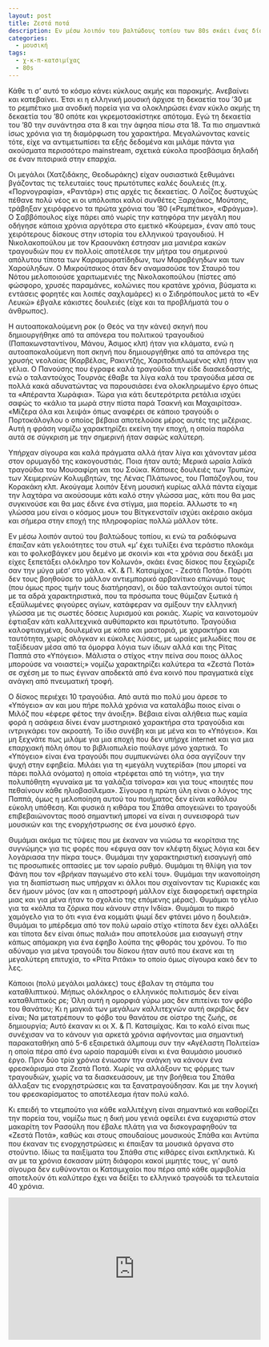 ```yaml
---
layout: post
title: Ζεστά ποτά
description: Εν μέσω λοιπόν του βαλτώδους τοπίου των 80s σκάει ένας δίσκος που ξεχώριζε σαν την μύγα μέσ’ στο γάλα.
categories:
  - μουσική
tags: 
  - χ-κ-π-κατσιμίχας
  - 80s
---
```


Κάθε τι σ’ αυτό το κόσμο κάνει κύκλους ακμής και παρακμής. Ανεβαίνει και κατεβαίνει. Έτσι κι η ελληνική μουσική άρχισε τη δεκαετία του ’30 με το ρεμπέτικο μια ανοδική πορεία για να ολοκληρώσει έναν κύκλο ακμής τη δεκαετία του ’80 οπότε και γκρεμοτσακίστηκε απότομα. Εγώ τη δεκαετία του ’80 την συνάντησα στα 8 και την άφησα πίσω στα 18. Τα πιο σημαντικά ίσως χρόνια για τη διαμόρφωση του χαρακτήρα. Μεγαλώνοντας κανείς τότε, είχε να αντιμετωπίσει τα εξής δεδομένα και μιλάμε πάντα για ακούσματα περισσότερο mainstream, σχετικά εύκολα προσβάσιμα δηλαδή σε έναν πιτσιρικά στην επαρχία.

Οι μεγάλοι (Χατζιδάκης, Θεοδωράκης) είχαν ουσιαστικά ξεθυμάνει βγάζοντας τις τελευταίες τους πρωτότυπες καλές δουλειές (π.χ. «Πορνογραφία», «Ραντάρ») στις αρχές τις δεκαετίας. Ο Λοΐζος δυστυχώς πέθανε πολύ νέος κι οι υπόλοιποι καλοί συνθέτες Ξαρχάκος, Μούτσης, τράβηξαν χειρόφρενο τα πρώτα χρόνια του ’80 («Ρεμπέτικο», «Φράγμα»). Ο Σαββόπουλος είχε πάρει από νωρίς την κατηφόρα την μεγάλη που οδήγησε κάποια χρόνια αργότερα στο εμετικό «Κούρεμα», έναν από τους χειρότερους δίσκους στην ιστορία του ελληνικού τραγουδιού. Η Νικολακοπούλου με τον Κραουνάκη έστησαν μια μανιέρα κακών τραγουδιών που εν πολλοίς αποτέλεσε την μήτρα του σημερινού απόλυτου τίποτα των Καραμουρατίδηδων, των Μαραβέγηδων και των Χαρούληδων. Ο Μικρούτσικος όταν δεν αναμασούσε τον Σταυρό του Νότου μελοποιούσε χαριτωμενιές της Νικολακοπούλου (πίστες από φώσφορο, χρυσές παραμάνες, κολώνιες που κρατάνε χρόνια, βύσματα κι εντάσεις φορητές και λοιπές σαχλαμάρες) κι ο Σιδηρόπουλος μετά το «Εν Λευκώ» έβγαλε κάκιστες δουλειές (είχε και τα προβλήματά του ο άνθρωπος).

Η αυτοαποκαλούμενη ροκ (ο Θεός να την κάνει) σκηνή που δημιουργήθηκε από τα απόνερα του πολιτικού τραγουδιού (Παπακωνσταντίνου, Μάνου, Άσιμος κλπ) ήταν για κλάματα, ενώ η αυτοαποκαλούμενη ποπ σκηνή που δημιουργήθηκε από τα απόνερα της χρυσής νεολαίας (Καρβέλας, Ρακιντζής, Χαριτοδιπλωμένος κλπ) ήταν για γέλια. Ο Πανούσης που έγραφε καλά τραγούδια την είδε διασκεδαστής, ενώ ο ταλαντούχος Τουρνάς έθαβε τα λίγα καλά του τραγούδια μέσα σε πολλά κακά αδυνατώντας να παρουσιάσει ένα ολοκληρωμένο έργο όπως τα «Απέραντα Χωράφια». Τώρα για κάτι δευτερότριτα ρετάλια ισχύει σαφώς το «κάλιο τα μωρά στην πίστα παρά Τσακνή και Μαχαιρίτσα». «Μίζερα όλα και λειψά» όπως αναφέρει σε κάποιο τραγούδι ο Πορτοκάλογλου ο οποίος βέβαια αποτελούσε μέρος αυτές της μιζέριας. Αυτή η φράση νομίζω χαρακτηρίζει εκείνη την εποχή, η οποία παρόλα αυτά σε σύγκριση με την σημερινή ήταν σαφώς καλύτερη.

Υπήρχαν σίγουρα και καλά πράγματα αλλά ήταν λίγα και χάνονταν μέσα στον ορυμαγδό της κακογουστιάς. Ποια ήταν αυτά; Μερικά ωραία λαϊκά τραγούδια του Μουσαφίρη και του Σούκα. Κάποιες δουλειές των Τρυπών, των Χειμερινών Κολυμβητών, της Λένας Πλάτωνος, του Παπάζογλου, του Κορακάκη κλπ. Ακούγαμε λοιπόν ξένη μουσική κυρίως αλλά πάντα είχαμε την λαχτάρα να ακούσουμε κάτι καλό στην γλώσσα μας, κάτι που θα μας συγκινούσε και θα μας έδινε ένα στίγμα, μια πορεία. Άλλωστε το «η γλώσσα μου είναι ο κόσμος μου» του Βίτγκενσταϊν ισχύει ακέραιο ακόμα και σήμερα στην εποχή της πληροφορίας πολλώ μάλλον τότε.

Εν μέσω λοιπόν αυτού του βαλτώδους τοπίου, κι ενώ τα ραδιόφωνα έπαιζαν κάτι γελοιότητες του στυλ «μ’ έχει τυλίξει ένα τεράστιο πλοκάμι και το φολκσβάγκεν μου δεμένο με σκοινί» και «τα χρόνια σου δεκάξι μα είχες ξεπετάξει ολόκληρο τον Κολωνό», σκάει ένας δίσκος που ξεχώριζε σαν την μύγα μέσ’ στο γάλα. «Χ. & Π. Κατσιμίχας - Ζεστά Ποτά». Παρότι δεν τους βοηθούσε το μάλλον αντιεμπορικό αρβανίτικο επώνυμό τους (που όμως προς τιμήν τους διατήρησαν), οι δύο ταλαντούχοι αυτοί τύποι με τα αδρά χαρακτηριστικά, που τα πρόσωπα τους θύμιζαν ξωτικά ή εξαϋλωμένες φιγούρες αγίων, κατάφεραν να σμίξουν την ελληνική γλώσσα με τις σωστές δόσεις λυρισμού και ροκιάς. Χωρίς να καινοτομούν έφτιαξαν κάτι καλλιτεχνικά αυθύπαρκτο και πρωτότυπο. Τραγούδια καλοφτιαγμένα, δουλεμένα με κόπο και μαστοριά, με χαρακτήρα και ταυτότητα, χωρίς σλόγκαν κι εύκολες λύσεις, με ωραίες μελωδίες που σε ταξίδευαν μέσα από τα όμορφα λόγια των ίδιων αλλά και της Ρίτας Παππά στο «Υπόγειο». Μάλιστα ο στίχος «την πείνα σου ποιος άλλος μπορούσε να νοιαστεί;» νομίζω χαρακτηρίζει καλύτερα τα «Ζεστά Ποτά» σε σχέση με το πως έγιναν αποδεκτά από ένα κοινό που πραγματικά είχε ανάγκη από πνευματική τροφή.

Ο δίσκος περιέχει 10 τραγούδια. Από αυτά πιο πολύ μου άρεσε το «Υπόγειο» αν και μου πήρε πολλά χρόνια να καταλάβω ποιος είναι ο  Μιλόζ που «έφερε φέτος την άνοιξη». Βέβαια είναι αλήθεια πως καμία φορά η ασάφεια δίνει έναν μυστηριακό χαρακτήρα στα τραγούδια και ιντριγκάρει τον ακροατή. Το ίδιο συνέβη και με μένα και το «Υπόγειο». Και μη ξεχνάτε πως μιλάμε για μια εποχή που δεν υπήρχε internet και για μια επαρχιακή πόλη όπου το βιβλιοπωλείο πούλαγε μόνο χαρτικά. Το «Υπόγειο» είναι ένα τραγούδι που συμπυκνώνει όλα όσα αγγίζουν την ψυχή στην εφηβεία. Μιλάει για τη «μεγάλη νυχτερίδα» (που μπορεί να πάρει πολλά ονόματα) η οποία «τρέφεται από τη νιότη», για την πολυπόθητη «γυναίκα με τα γαλάζια τσίνορα» και για τους «ποιητές που πεθαίνουν κάθε ηλιοβασίλεμα». Σίγουρα η πρώτη ύλη είναι ο λόγος της Παππά, όμως η μελοποίηση αυτού του ποιήματος δεν είναι καθόλου εύκολη υπόθεση. Και φυσικά η κιθάρα του Σπάθα απογειώνει το τραγούδι επιβεβαιώνοντας ποσό σημαντική μπορεί να είναι η συνεισφορά των μουσικών και της ενορχήστρωσης σε ένα μουσικό έργο.

Θυμάμαι ακόμα τις τύψεις που με έκαναν να νιώσω τα «κορίτσια της συγνώμης» για τις φορές που «έφυγα σαν τον κλέφτη δίχως λόγια και δεν λογάριασα την πίκρα τους». Θυμάμαι την χαρακτηριστική εισαγωγή από τις προσωπικές οπτασίες με τον ωραίο ρυθμό. Θυμάμαι τη θλίψη για τον Φάνη που τον «βρήκαν παγωμένο στο κελί του». Θυμάμαι την ικανοποίηση για τη διαπίστωση πως υπήρχαν κι άλλοι που σιχαίνονταν τις Κυριακές και δεν ήμουν μόνος (αν και η αποστροφή μάλλον είχε διαφορετική αφετηρία μιας και για μένα ήταν το σχολείο της επόμενης μέρας). Θυμάμαι το γέλιο για τα «κόλπα τα ζόρικα που κάνουν στην Ινδία». Θυμάμαι το πικρό χαμόγελο για το ότι «για ένα κομμάτι ψωμί δεν φτάνει μόνο η δουλειά». Θυμάμαι το μπέρδεμα από τον πολύ ωραίο στίχο «τίποτα δεν έχει αλλάξει και τίποτα δεν είναι όπως παλιά» που αποτελούσε μια εισαγωγή στην κάπως απόμακρη για ένα έφηβο λούπα της φθοράς του χρόνου. Το πιο αδύναμο για μένα τραγούδι του δίσκου ήταν αυτό που έκανε και τη μεγαλύτερη επιτυχία, το «Ρίτα Ριτάκι» το οποίο όμως σίγουρα κακό δεν το λες.

Κάποιοι (πολύ μεγάλοι μαλάκες) τους έβαλαν τη στάμπα του καταθλιπτικού. Μήπως ολόκληρος ο ελληνικός πολιτισμός δεν είναι καταθλιπτικός ρε; Όλη αυτή η ομορφιά γύρω μας δεν επιτείνει τον φόβο του θανάτου; Κι η μαγκιά των μεγάλων καλλιτεχνών αυτή ακριβώς δεν είναι; Να μετατρέπουν το φόβο του θανάτου σε οίστρο της ζωής, σε δημιουργία; Αυτό έκαναν κι οι Χ. & Π. Κατσιμίχας. Και το καλό είναι πως συνέχισαν να το κάνουν για αρκετά χρόνια αφήνοντας μια σημαντική παρακαταθήκη από 5-6 εξαιρετικά άλμπουμ συν την «Αγέλαστη Πολιτεία» η οποία πέρα από ένα ωραίο παραμύθι είναι κι ένα θαυμάσιο μουσικό έργο. Πριν δύο τρία χρόνια ένιωσαν την ανάγκη να κάνουν ένα φρεσκάρισμα στα Ζεστά Ποτά. Χωρίς να αλλάξουν τις φόρμες των τραγουδιών, χωρίς να τα διασκευάσουν, με την βοήθεια του Σπάθα άλλαξαν τις ενορχηστρώσεις και τα ξανατραγούδησαν. Και με την λογική του φρεσκαρίσματος το αποτέλεσμα ήταν πολύ καλό.

Κι επειδή το ντεμπούτο για κάθε καλλιτέχνη είναι σημαντικό και καθορίζει την πορεία του, νομίζω πως η δική μου γενιά οφείλει ένα ευχαριστώ στον μακαρίτη τον Ρασούλη που έβαλε πλάτη για να δισκογραφηθούν τα «Ζεστά Ποτά», καθώς και στους σπουδαίους μουσικούς Σπάθα και Αντύπα που έκαναν τις ενορχηστρώσεις κι έπαιξαν τα μουσικά όργανα στο στούντιο. Ιδίως τα παιξίματα του Σπάθα στις κιθάρες είναι εκπληκτικά. Κι αν με τα χρόνια έσκασαν μύτη διάφοροι κακοί μιμητές τους, γι’ αυτό σίγουρα δεν ευθύνονται οι Κατσιμιχαίοι που πέρα από κάθε αμφιβολία αποτελούν ότι καλύτερο έχει να δείξει το ελληνικό τραγούδι τα τελευταία 40 χρόνια.

<div class="yt-video" style="position:relative;height:0;padding-bottom:56.25%"><iframe src="https://www.youtube.com/embed/1nCouiHT26A" width="640" height="360" frameborder="0" style="position:absolute;width:100%;height:100%;left:0" allowfullscreen></iframe></div>